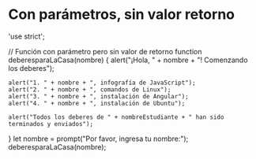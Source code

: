# Con parámetros, sin valor retorno
'use strict';

// Función con parámetro pero sin valor de retorno
function deberesparaLaCasa(nombre) {
    alert("¡Hola, " + nombre + "! Comenzando los deberes");

    alert("1. " + nombre + ", infografía de JavaScript");
    alert("2. " + nombre + ", comandos de Linux");
    alert("3. " + nombre + ", instalación de Angular");
    alert("4. " + nombre + ", instalación de Ubuntu");

    alert("Todos los deberes de " + nombreEstudiante + " han sido terminados y enviados");
}
let nombre = prompt("Por favor, ingresa tu nombre:");
deberesparaLaCasa(nombre);
